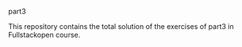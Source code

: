 part3

This repository contains the total solution of the exercises of part3 in Fullstackopen course.
